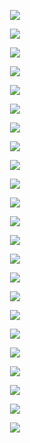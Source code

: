 <p align="center"> <img src= 'all_figs/Preds(DLGN-SF, Run=1,Epoch = 0000,step=00,loss = 0.481).png' /> </p>
<p align="center"> <img src= 'all_figs/Preds(DLGN-SF, Run=1,Epoch = 0001,step=04,loss = 0.453).png' /> </p>
<p align="center"> <img src= 'all_figs/Preds(DLGN-SF, Run=1,Epoch = 0001,step=08,loss = 0.431).png' /> </p>
<p align="center"> <img src= 'all_figs/Preds(DLGN-SF, Run=1,Epoch = 0001,step=12,loss = 0.406).png' /> </p>
<p align="center"> <img src= 'all_figs/Preds(DLGN-SF, Run=1,Epoch = 0001,step=16,loss = 0.377).png' /> </p>
<p align="center"> <img src= 'all_figs/Preds(DLGN-SF, Run=1,Epoch = 0002,step=04,loss = 0.341).png' /> </p>
<p align="center"> <img src= 'all_figs/Preds(DLGN-SF, Run=1,Epoch = 0002,step=08,loss = 0.322).png' /> </p>
<p align="center"> <img src= 'all_figs/Preds(DLGN-SF, Run=1,Epoch = 0002,step=12,loss = 0.278).png' /> </p>
<p align="center"> <img src= 'all_figs/Preds(DLGN-SF, Run=1,Epoch = 0002,step=16,loss = 0.264).png' /> </p>
<p align="center"> <img src= 'all_figs/Preds(DLGN-SF, Run=1,Epoch = 0003,step=16,loss = 0.258).png' /> </p>
<p align="center"> <img src= 'all_figs/Preds(DLGN-SF, Run=1,Epoch = 0004,step=16,loss = 0.256).png' /> </p>
<p align="center"> <img src= 'all_figs/Preds(DLGN-SF, Run=1,Epoch = 0005,step=16,loss = 0.253).png' /> </p>
<p align="center"> <img src= 'all_figs/Preds(DLGN-SF, Run=1,Epoch = 0006,step=16,loss = 0.25).png' /> </p>
<p align="center"> <img src= 'all_figs/Preds(DLGN-SF, Run=1,Epoch = 0007,step=16,loss = 0.249).png' /> </p>
<p align="center"> <img src= 'all_figs/Preds(DLGN-SF, Run=1,Epoch = 0008,step=16,loss = 0.249).png' /> </p>
<p align="center"> <img src= 'all_figs/Preds(DLGN-SF, Run=1,Epoch = 0009,step=16,loss = 0.248).png' /> </p>
<p align="center"> <img src= 'all_figs/Preds(DLGN-SF, Run=1,Epoch = 0010,step=16,loss = 0.247).png' /> </p>
<p align="center"> <img src= 'all_figs/Preds(DLGN-SF, Run=1,Epoch = 0020,step=16,loss = 0.241).png' /> </p>
<p align="center"> <img src= 'all_figs/Preds(DLGN-SF, Run=1,Epoch = 0030,step=16,loss = 0.226).png' /> </p>
<p align="center"> <img src= 'all_figs/Preds(DLGN-SF, Run=1,Epoch = 0040,step=16,loss = 0.186).png' /> </p>
<p align="center"> <img src= 'all_figs/Preds(DLGN-SF, Run=1,Epoch = 0050,step=16,loss = 0.122).png' /> </p>
<p align="center"> <img src= 'all_figs/Preds(DLGN-SF, Run=1,Epoch = 0060,step=16,loss = 0.085).png' /> </p>
<p align="center"> <img src= 'all_figs/Preds(DLGN-SF, Run=1,Epoch = 0070,step=16,loss = 0.003).png' /> </p>
